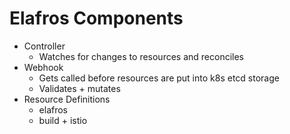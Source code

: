 # Elafros Components

* Controller
  * Watches for changes to resources and reconciles
* Webhook
  * Gets called before resources are put into k8s etcd storage
  * Validates + mutates
* Resource Definitions
  * elafros
  * build + istio

